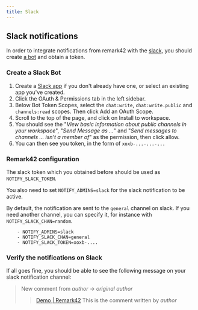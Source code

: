 ```yaml
---
title: Slack
---
```


## Slack notifications

In order to integrate notifications from remark42 with the [slack](https://slack.com), you should create [a bot](https://slack.com/intl/en-cn/help/articles/115005265703-Create-a-bot-for-your-workspace) and obtain a token. 

### Create a Slack Bot

1. Create a [Slack app](https://api.slack.com/apps/new) if you don't already have one, or select an existing app you've created.
2. Click the OAuth & Permissions tab in the left sidebar.
3. Below Bot Token Scopes, select the `chat:write`, `chat:write.public` and `channels:read` scopes. Then click Add an OAuth Scope.
4. Scroll to the top of the page, and click on Install to workspace.
5. You should see the "_View basic information about public channels in your workspace_",  "_Send Message as ..._" and "_Send messages to channels ... isn't a member of_" as the permission, then click allow. 
6. You can then see you token, in the form of `xoxb-...-...-...`


### Remark42 configuration

The slack token which you obtained before should be used as `NOTIFY_SLACK_TOKEN`. 

You also need to set `NOTIFY_ADMINS=slack` for the slack notification to be active.

By default, the notification are sent to the `general` channel on slack. If you need another channel, you can specify it, for instance with `NOTIFY_SLACK_CHAN=random`.

```
    - NOTIFY_ADMINS=slack
    - NOTIFY_SLACK_CHAN=general
    - NOTIFY_SLACK_TOKEN=xoxb-....
```


### Verify the notifications on Slack 

If all goes fine, you should be able to see the following message on your slack notification channel:

> New comment from _author_ -> _original author_
>> [Demo | Remark42](http://127.0.0.1:8080/web/#remark42__comment-11288987987)
>> This is the comment written by _author_
